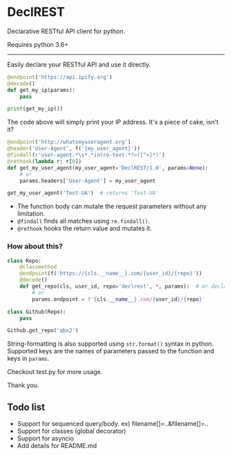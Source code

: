 # DeclREST
Declarative RESTful API client for python.

Requires python 3.6+

---

Easily declare your RESTful API and use it directly.

```python
@endpoint('https://api.ipify.org')
@decode()
def get_my_ip(params):
    pass

print(get_my_ip())
```

The code above will simply print your IP address.
It's a piece of cake, isn't it?

```python
@endpoint('http://whatsmyuseragent.org')
@header('User-Agent', f('{my_user_agent}'))
@findall(r'user-agent.*\s*.*intro-text.*?>([^<]*)')
@rethook(lambda r: r[0])
def get_my_user_agent(my_user_agent='DeclREST/1.0', params=None):
    # or
    params.headers['User-Agent'] = my_user_agent

get_my_user_agent('Test-UA')  # returns 'Test-UA'
```

- The function body can mutate the request parameters without any limitation.
- `@findall` finds all matches using `re.findall()`.
- `@rethook` hooks the return value and mutates it.

### How about this?

```python
class Repo:
    @classmethod
    @endpoint(f('https://{cls.__name__}.com/{user_id}/{repo}'))
    @decode()
    def get_repo(cls, user_id, repo='declrest', *, params):  # or declare params as keyword argument using *
        # or
        params.endpoint = f'{cls.__name__}.com/{user_id}/{repo}'

class Github(Repo):
    pass

Github.get_repo('qbx2')
```

String-formatting is also supported using `str.format()` syntax in python.
Supported keys are the names of parameters passed to the function and keys in `params`.

Checkout test.py for more usage.

Thank you.

## Todo list
- Support for sequenced query/body. ex) filename[]=..&filename[]=..
- Support for classes (global decorator)
- Support for asyncio
- Add details for README.md
